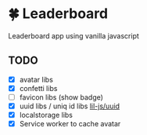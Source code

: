 # 🍀 Leaderboard

Leaderboard app using vanilla javascript

## TODO

- [x] avatar libs
- [x] confetti libs
- [ ] favicon libs (show badge)
- [x] uuid libs / uniq id libs [lil-js/uuid](https://github.com/lil-js/uuid)
- [x] localstorage libs
- [x] Service worker to cache avatar
